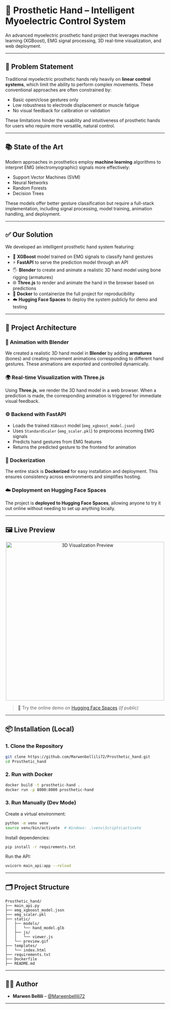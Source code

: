 # 🦾 Prosthetic Hand – Intelligent Myoelectric Control System

An advanced myoelectric prosthetic hand project that leverages machine learning (XGBoost), EMG signal processing, 3D real-time visualization, and web deployment.

---

## 🧩 Problem Statement

Traditional myoelectric prosthetic hands rely heavily on **linear control systems**, which limit the ability to perform complex movements. These conventional approaches are often constrained by:

- Basic open/close gestures only
- Low robustness to electrode displacement or muscle fatigue
- No visual feedback for calibration or validation

These limitations hinder the usability and intuitiveness of prosthetic hands for users who require more versatile, natural control.

---

## 📚 State of the Art

Modern approaches in prosthetics employ **machine learning** algorithms to interpret EMG (electromyographic) signals more effectively:

- Support Vector Machines (SVM)
- Neural Networks
- Random Forests
- Decision Trees

These models offer better gesture classification but require a full-stack implementation, including signal processing, model training, animation handling, and deployment.

---

## ✅ Our Solution

We developed an intelligent prosthetic hand system featuring:

- 🧠 **XGBoost** model trained on EMG signals to classify hand gestures
- ⚡ **FastAPI** to serve the prediction model through an API
- 🖐️ **Blender** to create and animate a realistic 3D hand model using bone rigging (armatures)
- 🌐 **Three.js** to render and animate the hand in the browser based on predictions
- 🐳 **Docker** to containerize the full project for reproducibility
- ☁️ **Hugging Face Spaces** to deploy the system publicly for demo and testing

---

## 🧱 Project Architecture

### 🎨 Animation with Blender

We created a realistic 3D hand model in **Blender** by adding **armatures** (bones) and creating movement animations corresponding to different hand gestures. These animations are exported and controlled dynamically.

### 🌍 Real-time Visualization with Three.js

Using **Three.js**, we render the 3D hand model in a web browser. When a prediction is made, the corresponding animation is triggered for immediate visual feedback.

### ⚙️ Backend with FastAPI

- Loads the trained `XGBoost` model (`emg_xgboost_model.json`)
- Uses `StandardScaler` (`emg_scaler.pkl`) to preprocess incoming EMG signals
- Predicts hand gestures from EMG features
- Returns the predicted gesture to the frontend for animation

### 🐳 Dockerization

The entire stack is **Dockerized** for easy installation and deployment. This ensures consistency across environments and simplifies hosting.

### ☁️ Deployment on Hugging Face Spaces

The project is **deployed to Hugging Face Spaces**, allowing anyone to try it out online without needing to set up anything locally.

---

## 🖼️ Live Preview

<p align="center">
  <img src="static/preview.gif" width="500px" alt="3D Visualization Preview" />
</p>

> 🔗 Try the online demo on [Hugging Face Spaces](https://huggingface.co/spaces/Marwen72/Marwen) *(if public)*

---

## 📦 Installation (Local)

### 1. Clone the Repository

```bash
git clone https://github.com/Marwenbellili72/Prosthetic_hand.git
cd Prosthetic_hand
````

### 2. Run with Docker

```bash
docker build -t prosthetic-hand .
docker run -p 8000:8000 prosthetic-hand
```

### 3. Run Manually (Dev Mode)

Create a virtual environment:

```bash
python -m venv venv
source venv/bin/activate  # Windows: .\venv\Scripts\activate
```

Install dependencies:

```bash
pip install -r requirements.txt
```

Run the API:

```bash
uvicorn main_api:app --reload
```

---

## 🗂️ Project Structure

```
Prosthetic_hand/
├── main_api.py
├── emg_xgboost_model.json
├── emg_scaler.pkl
├── static/
│   ├── models/
│   │   └── hand_model.glb
│   ├── js/
│   │   └── viewer.js
│   └── preview.gif
├── templates/
│   └── index.html
├── requirements.txt
├── Dockerfile
├── README.md
```

---

## 👨‍🔬 Author

* **Marwen Bellili** – [@Marwenbellili72](https://github.com/Marwenbellili72)

---

